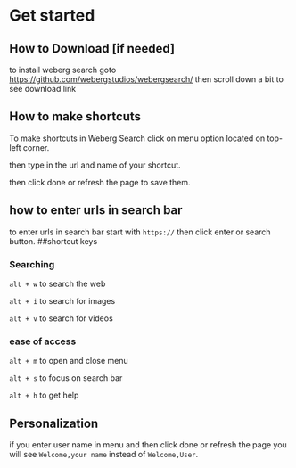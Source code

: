 # Get started
## How to Download [if needed]
to install weberg search goto https://github.com/webergstudios/webergsearch/ then scroll down a bit to see download link
## How to make shortcuts
To make shortcuts in Weberg Search click on menu option located on top-left corner.

then type in the url and name of your shortcut.

then click done or refresh the page to save them.
## how to enter urls in search bar
to enter urls in search bar start with `https://` then click enter or search button.
##shortcut keys
### Searching
`alt + w` to search the web

`alt + i` to search for images

`alt + v` to search for videos
### ease of access
`alt + m` to open and close menu

`alt + s` to focus on search bar

`alt + h` to get help
## Personalization 
if you enter user name in menu and then click done or refresh the page you will see `Welcome,your name` instead of `Welcome,User`.
